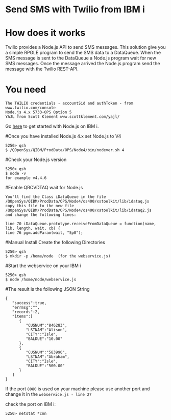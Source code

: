 # Send SMS with Twilio from IBM i

# How does it works

Twilio provides a Node.js API to send SMS messages. This solution give you a simple RPGLE program to send the SMS data to a DataQueue. When the SMS message is sent to the DataQueue a Node.js program wait for new SMS messages. Once the message arrived the Node.js program send the message with the Twilio REST-API.

# You need
```
The TWILIO credentials - accountSid and authToken - from www.twilio.com/console
Node.js 4.x 5733-OPS Option 5
YAJL from Scott Klement www.scottklement.com/yajl/ 
```

Go [here](https://www.ibm.com/developerworks/community/wikis/home?lang=en#!/wiki/IBM%20i%20Technology%20Updates/page/Node.js) to get started with Node.js on IBM i.

#Once you have installed Node.js 4.x set Node.js to V4

```
5250> qsh
$ /QOpenSys/QIBM/ProdData/OPS/Node4/bin/nodever.sh 4
```

#Check your Node.js version

```
5250> qsh
$ node -v
for example v4.4.6  
```

#Enable QRCVDTAQ wait for Node.js

```
You'll find the Class iDataQueue in the file /QOpenSys/QIBM/ProdData/OPS/Node4/os400/xstoolkit/lib/idataq.js
copy this file to the new file /QOpenSys/QIBM/ProdData/OPS/Node4/os400/xstoolkit/lib/idataq2.js
and change the following lines:

line 70 iDataQueue.prototype.receiveFromDataQueue = function(name, lib, length, wait, cb) {
line 76 pgm.addParam(wait, "5p0");
```



#Manual Install
Create the following Directories

```
5250> qsh
$ mkdir -p /home/node  (for the webservice.js)
```

#Start the webservice on your IBM i

```
5250> qsh
$ node /home/node/webservice.js
```


#The result is the following JSON String
```
{
   "success":true,
   "errmsg":"",
   "records":2,
   "items":[
      {
         "CUSNUM":"846283",
         "LSTNAM":"Alison",
         "CITY":"Isle",
         "BALDUE":"10.00"
      },
      {
         "CUSNUM":"583990",
         "LSTNAM":"Abraham",
         "CITY":"Isle",
         "BALDUE":"500.00" 
      }
   ]
}
```

If the port `8080` is used on your machine please use another port and change it in the `webservice.js - line 27` 

check the port on IBM i: 

```
5250> netstat *cnn
```

